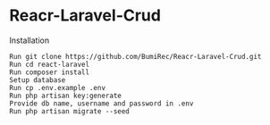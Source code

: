 # Reacr-Laravel-Crud

Installation

    Run git clone https://github.com/BumiRec/Reacr-Laravel-Crud.git
    Run cd react-laravel
    Run composer install
    Setup database
    Run cp .env.example .env
    Run php artisan key:generate
    Provide db name, username and password in .env
    Run php artisan migrate --seed
